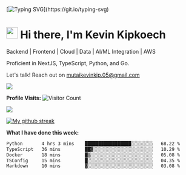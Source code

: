 
[![Typing SVG](https://readme-typing-svg.herokuapp.com?font=Courier+new&color=%23808080&size=40&width=800&duration=6969&lines=Welcome+to+my+profile!)](https://git.io/typing-svg)
# <img src="https://raw.githubusercontent.com/iampavangandhi/iampavangandhi/master/gifs/Hi.gif" width="30px"> Hi there, I'm Kevin Kipkoech

Backend | Frontend | Cloud | Data | AI/ML Integration | AWS

Proficient in NextJS, TypeScript, Python, and Go. 

Let's talk! Reach out on mutaikevinkip.05@gmail.com 

[![](https://img.shields.io/badge/linkedin-%230077B5.svg?style=for-the-badge&logo=linkedin)](https://www.linkedin.com/in/kevin-kipkoech-651a15108)


**Profile Visits:**
![Visitor Count](https://profile-counter.glitch.me/KevinKipkoechMutai/count.svg)

<img src="https://github-readme-stats.vercel.app/api/top-langs?username=KevinKipkoechMutai&layout=compact&theme=blue-green"/>

[![My github streak](https://github-readme-streak-stats.herokuapp.com/?user=KevinKipkoechMutai&theme=blue-green)](https://github.com/KevinKIpkoechMutai/github-readme-streak-stats)


**What I have done this week:**
<!--START_SECTION:waka-->

```txt
Python       4 hrs 3 mins    █████████████████░░░░░░░░   68.22 %
TypeScript   36 mins         ██▓░░░░░░░░░░░░░░░░░░░░░░   10.29 %
Docker       18 mins         █▒░░░░░░░░░░░░░░░░░░░░░░░   05.08 %
TSConfig     15 mins         █░░░░░░░░░░░░░░░░░░░░░░░░   04.35 %
Markdown     10 mins         ▓░░░░░░░░░░░░░░░░░░░░░░░░   03.08 %
```

<!--END_SECTION:waka-->

